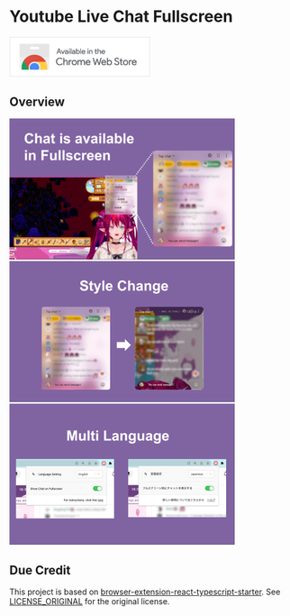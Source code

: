 # Youtube Live Chat Fullscreen

<a href="https://chromewebstore.google.com/detail/youtube-live-chat-fullscr/dlnjcbkmomenmieechnmgglgcljhoepd"><img width='250' src="./public/readme/iNEddTyWiMfLSwFD6qGq.png"/></a>

## Overview

<img src="./public/readme/image.png" width="400">
<img src="./public/readme/image1.png" width="400">
<img src="./public/readme/image2.png" width="400">

## Due Credit

This project is based on [browser-extension-react-typescript-starter](https://github.com/sinanbekar/browser-extension-react-typescript-starter). See [LICENSE_ORIGINAL](./LICENSE_ORIGINAL) for the original license.
